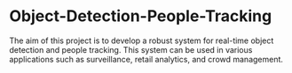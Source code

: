 # Object-Detection-People-Tracking
The aim of this project is to develop a robust system for real-time object detection and people tracking. This system can be used in various applications such as surveillance, retail analytics, and crowd management.
